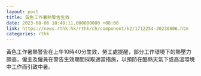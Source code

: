 ```yaml
---
layout: post
title: 黃色工作暑熱警告生效
date: 2023-08-06 10:40:11.000000000 +08:00
link: https://news.rthk.hk/rthk/ch/component/k2/1712254-20230806.htm
categories: rthk
---
```


黃色工作暑熱警告在上午10時40分生效，勞工處提醒，部分工作環境下的熱壓力頗高，僱主及僱員在警告生效期間採取適當措施，以預防在酷熱天氣下或高溫環境中工作而引致中暑。

